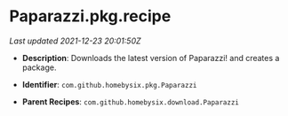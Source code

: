 # Paparazzi.pkg.recipe

_Last updated 2021-12-23 20:01:50Z_

- **Description**: Downloads the latest version of Paparazzi! and creates a package.

- **Identifier**: `com.github.homebysix.pkg.Paparazzi`

- **Parent Recipes**: `com.github.homebysix.download.Paparazzi`
